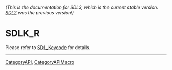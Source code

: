 ###### (This is the documentation for SDL3, which is the current stable version. [SDL2](https://wiki.libsdl.org/SDL2/) was the previous version!)
# SDLK_R

Please refer to [SDL_Keycode](SDL_Keycode) for details.

----
[CategoryAPI](CategoryAPI), [CategoryAPIMacro](CategoryAPIMacro)

